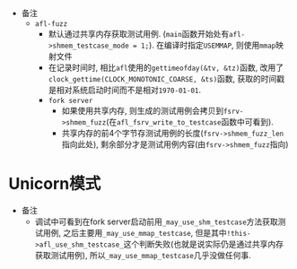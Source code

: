 * 备注
    * `afl-fuzz`
        * 默认通过共享内存获取测试用例. (`main`函数开始处有`afl->shmem_testcase_mode = 1;`). 在编译时指定`USEMMAP`, 则使用`mmap`映射文件
        * 在记录时间时, 相比`afl`使用的`gettimeofday(&tv, &tz)`函数, 改用了`clock_gettime(CLOCK_MONOTONIC_COARSE, &ts)`函数, 获取的时间戳是相对系统启动时间而不是相对`1970-01-01`. 
        * `fork server`
            * 如果使用共享内存, 则生成的测试用例会拷贝到`fsrv->shmem_fuzz`(在`afl_fsrv_write_to_testcase`函数中可看到). 
            * 共享内存的前4个字节存测试用例的长度(`fsrv->shmem_fuzz_len`指向此处), 剩余部分才是测试用例内容(由`fsrv->shmem_fuzz`指向)

# Unicorn模式
* 备注
    * 调试中可看到在fork server启动前用`_may_use_shm_testcase`方法获取测试用例, 之后主要用`_may_use_mmap_testcase`, 但是其中`!this->afl_use_shm_testcase_`这个判断失败(也就是说实际仍是通过共享内存获取测试用例), 所以`_may_use_mmap_testcase`几乎没做任何事. 